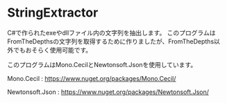 # StringExtractor

C#で作られたexeやdllファイル内の文字列を抽出します。
このプログラムはFromTheDepthsの文字列を取得するために作りましたが、FromTheDepths以外でもおそらく使用可能です。



このプログラムはMono.CecilとNewtonsoft.Jsonを使用しています。

Mono.Cecil : https://www.nuget.org/packages/Mono.Cecil/

Newtonsoft.Json : https://www.nuget.org/packages/Newtonsoft.Json/
